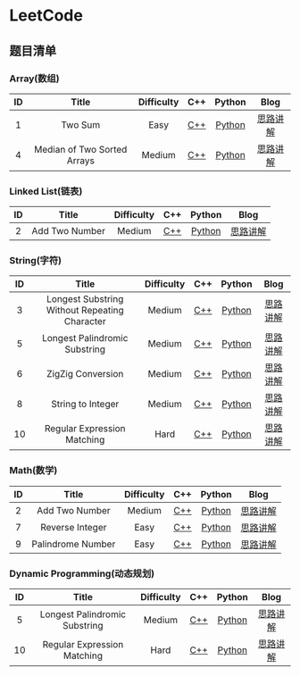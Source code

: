 # LeetCode

## 题目清单


### Array(数组)


|    ID    |                      Title            |    Difficulty    |     C++    |    Python    |    Blog    |
|    :---:  |                   :----------:       |    :---:            |  :----:       |    :---:         |  :----:       |
|    1     |            Two Sum             | Easy             |      [C++](https://github.com/Jessey0925/LeetCode/blob/master/Array/1.Two%20Sum/Two%20Sum-1.cpp)   |      [Python](https://github.com/Jessey0925/LeetCode/blob/master/Array/1.Two%20Sum/Two%20Sum.py)             | [思路讲解](https://www.cnblogs.com/Jessey-Ge/p/10943944.html ) |
|    4     |            Median of Two Sorted Arrays      |  Medium     |      [C++](https://github.com/Jessey0925/LeetCode/blob/master/Array/4.Median%20of%20Two%20Sorted%20Arrays/Median%20of%20Two%20Sorted%20Arrays.cpp)   |      [Python](https://github.com/Jessey0925/LeetCode/blob/master/Array/4.Median%20of%20Two%20Sorted%20Arrays/Median%20of%20Two%20Sorted%20Arrays.py)             | [思路讲解](https://www.cnblogs.com/Jessey-Ge/p/10991587.html ) |

### Linked List(链表)
|    ID    |                      Title            |    Difficulty    |     C++    |    Python    |    Blog    |
|    :---:  |                   :----------:       |    :---:            |  :----:       |    :---:         |  :----:       |
|    2     |            Add Two Number             | Medium           |    [C++](https://github.com/Jessey0925/LeetCode/blob/master/Linked%20List/2.Add%20Two%20Numbers/Add%20Two%20Numbers.cpp)         |   [Python](https://github.com/Jessey0925/LeetCode/blob/master/Linked%20List/2.Add%20Two%20Numbers/Add%20Two%20Numbers.py)   |[思路讲解](https://www.cnblogs.com/Jessey-Ge/p/10943980.html)|

### String(字符)
|    ID    |                      Title            |    Difficulty    |     C++    |    Python    |    Blog    |
|    :---:  |                   :----------:       |    :---:            |  :----:       |    :---:         |  :----:       |
|    3     |            Longest Substring Without Repeating Character             | Medium           |    [C++](https://github.com/Jessey0925/LeetCode/blob/master/String/3.Longest%20Substring%20Without%20Repeating%20Character/Longest%20Substring%20Without%20Repeating%20Character.cpp)         |   [Python](https://github.com/Jessey0925/LeetCode/blob/master/String/3.Longest%20Substring%20Without%20Repeating%20Character/Longest%20Substring%20Without%20Repeating%20Character.py)   |[思路讲解](https://www.cnblogs.com/Jessey-Ge/p/10988584.html)|
|    5     |            Longest Palindromic Substring            | Medium           |    [C++](https://github.com/Jessey0925/LeetCode/blob/master/String/5.Longest%20Palindromic%20Substring/Longest%20Substring%20Without%20Repeating%20Character.cpp)         |   [Python](https://github.com/Jessey0925/LeetCode/blob/master/String/5.Longest%20Palindromic%20Substring/Longest%20Substring%20Without%20Repeating%20Character.py)   |[思路讲解](https://www.cnblogs.com/Jessey-Ge/p/10993415.html)|
|    6     |            ZigZig Conversion                                | Medium           |    [C++](https://github.com/Jessey0925/LeetCode/blob/master/String/6.%20ZigZig%20Conversion/Longest%20Substring%20Without%20Repeating%20Character.cpp)         |   [Python](https://github.com/Jessey0925/LeetCode/blob/master/String/6.%20ZigZig%20Conversion/Longest%20Substring%20Without%20Repeating%20Character.py)   |[思路讲解](https://www.cnblogs.com/Jessey-Ge/p/10993428.html)|
|   8     |            String to Integer                              | Medium           |    [C++](https://github.com/Jessey0925/LeetCode/blob/master/String/8.%20String%20to%20Integer/String%20to%20Integer.cpp)         |   [Python](https://github.com/Jessey0925/LeetCode/blob/master/String/8.%20String%20to%20Integer/String%20to%20Integer.py)   |[思路讲解](https://www.cnblogs.com/Jessey-Ge/p/10993437.html)|
|   10     |          Regular Expression Matching           | Hard          |    [C++](https://github.com/Jessey0925/LeetCode/blob/master/String/10.%20Regular%20Expression%20Matching/Regular%20Expression%20Matching.cpp)         |   [Python](https://github.com/Jessey0925/LeetCode/blob/master/String/10.%20Regular%20Expression%20Matching/Regular%20Expression%20Matching.py)   |[思路讲解](https://www.cnblogs.com/Jessey-Ge/p/10993447.html)|


### Math(数学)
|    ID    |                      Title            |    Difficulty    |     C++    |    Python    |    Blog    |
|    :---:  |                   :----------:       |    :---:            |  :----:       |    :---:         |  :----:       |
|    2     |            Add Two Number             | Medium           |    [C++](https://github.com/Jessey0925/LeetCode/blob/master/Math/2.%20Add%20Two%20Numbers/Add%20Two%20Numbers.cpp)         |   [Python](https://github.com/Jessey0925/LeetCode/blob/master/Math/2.%20Add%20Two%20Numbers/Add%20Two%20Numbers.py)   |[思路讲解](https://www.cnblogs.com/Jessey-Ge/p/10943980.html)|
|    7     |            Reverse Integer             | Easy         |    [C++](https://github.com/Jessey0925/LeetCode/blob/master/Math/7.%20Reverse%20Integer/Reverse%20Integer.cpp)         |   [Python](https://github.com/Jessey0925/LeetCode/blob/master/Math/7.%20Reverse%20Integer/Reverse%20Integer.py)   |[思路讲解](https://www.cnblogs.com/Jessey-Ge/p/10993432.html)|
|    9     |            Palindrome Number       | Easy         |    [C++](https://github.com/Jessey0925/LeetCode/blob/master/Math/9.%20Palindrome%20Number/Palindrome%20Number.cpp)         |   [Python](https://github.com/Jessey0925/LeetCode/blob/master/Math/9.%20Palindrome%20Number/Palindrome%20Number.py)   |[思路讲解](https://www.cnblogs.com/Jessey-Ge/p/10993443.html)|


### Dynamic Programming(动态规划) 
|    ID    |                      Title            |    Difficulty    |     C++    |    Python    |    Blog    |
|    :---:  |                   :----------:       |    :---:            |  :----:       |    :---:         |  :----:       |
|    5     |            Longest Palindromic Substring            | Medium           |    [C++](https://github.com/Jessey0925/LeetCode/blob/master/Dynamic%20Programming/5.%20Longest%20Palindromic%20Substring/Longest%20Substring%20Without%20Repeating%20Character.cpp)         |   [Python](https://github.com/Jessey0925/LeetCode/blob/master/Dynamic%20Programming/5.%20Longest%20Palindromic%20Substring/Longest%20Substring%20Without%20Repeating%20Character.py)   |[思路讲解](https://www.cnblogs.com/Jessey-Ge/p/10993415.html)|
|   10     |          Regular Expression Matching           | Hard          |    [C++](https://github.com/Jessey0925/LeetCode/blob/master/Dynamic%20Programming/10.%20Regular%20Expression%20Matching/Regular%20Expression%20Matching.cpp)         |   [Python](https://github.com/Jessey0925/LeetCode/blob/master/Dynamic%20Programming/10.%20Regular%20Expression%20Matching/Regular%20Expression%20Matching.py)   |[思路讲解](https://www.cnblogs.com/Jessey-Ge/p/10993447.html)|
